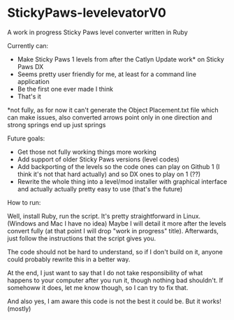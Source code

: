 # StickyPaws-levelevatorV0
A work in progress Sticky Paws level converter written in Ruby

Currently can:

 - Make Sticky Paws 1 levels from after the Catlyn Update work* on Sticky Paws DX
 - Seems pretty user friendly for me, at least for a command line application
 - Be the first one ever made I think
 - That's it

*not fully, as for now it can't generate the Object Placement.txt file which can make issues, also converted arrows point only in one direction and strong springs end up just springs

Future goals:

  - Get those not fully working things more working
  - Add support of older Sticky Paws versions (level codes)
  - Add backporting of the levels so the code ones can play on Github 1 (I think it's not that hard actually) and so DX ones to play on 1 (??)
  - Rewrite the whole thing into a level/mod installer with graphical interface and actually actually pretty easy to use (that's the future)


How to run:

Well, install Ruby, run the script. It's pretty straightforward in Linux. (Windows and Mac I have no idea)
Maybe I will detail it more after the levels convert fully (at that point I will drop "work in progress" title).
Afterwards, just follow the instructions that the script gives you.

The code should not be hard to understand, so if I don't build on it, anyone could probably rewrite this in a better way. 

At the end, I just want to say that I do not take responsibility of what happens to your computer after you run it, though nothing bad shouldn't. If somehoww it does, let me know though, so I can try to fix that.

And also yes, I am aware this code is not the best it could be. But it works! (mostly)

